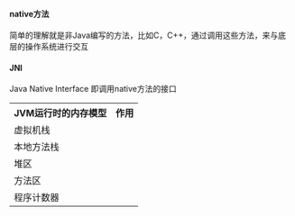 #### native方法  
简单的理解就是非Java编写的方法，比如C，C++，通过调用这些方法，来与底层的操作系统进行交互
#### JNI  
Java Native Interface 即调用native方法的接口
  
<table>
  <tr>
    <th>JVM运行时的内存模型</th>
    <th>作用</th>
  </tr>
  <tr>
    <td>虚拟机栈</td>
    <td></td>
  </tr>
  <tr>
    <td>本地方法栈</td>
    <td></td>
  </tr>
  <tr>
    <td>堆区</td>
    <td></td>
  </tr>
  <tr>
    <td>方法区</td>
    <td></td>
  </tr>
  <tr>
    <td>程序计数器</td>
    <td></td>
  </tr>
</table>
